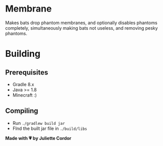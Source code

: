 # Membrane

Makes bats drop phantom membranes, and optionally disables phantoms completely, 
simultaneously making bats not useless, and removing pesky phantoms.

# Building
## Prerequisites
- Gradle 8.x
- Java >= 1.8
- Minecraft :)

## Compiling
- Run `./gradlew build jar`
- FInd the built jar file in `./build/libs`

**Made with 💗 by Juliette Cordor**
